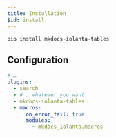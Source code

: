 ```yaml
---
title: Installation
$id: install
---
```


```shell
pip install mkdocs-iolanta-tables
```

## Configuration

```yaml hl_lines="5" title="mkdocs.yml"
# …
plugins:
  - search
  - # … whatever you want
  - mkdocs-iolanta-tables
  - macros:
      on_error_fail: true
      modules:
        - mkdocs_iolanta.macros
```
